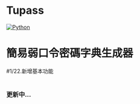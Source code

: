 # Tupass
[![Python](https://img.shields.io/badge/python-3.9.6-yellow.svg)](https://www.python.org/)
<h1>簡易弱口令密碼字典生成器</h1>
<a>#1/22.新增基本功能</a>
</br></br>
<h3>更新中...</h3>
